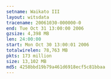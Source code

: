 ```yaml
---
setname: Waikato III
layout: witsdata
tracename: 20061030-000000-0
end: Tue Oct 31 13:00:00 2006
gzsize: 4,398 MB
len: 24:00:00
start: Mon Oct 30 13:00:01 2006
totalwirelen: 78,763 MB
pkts: 173 million
size: 13,102 MB
md5: 4258bbd19b79a461d6918ecf5c81bbaa
---
```

